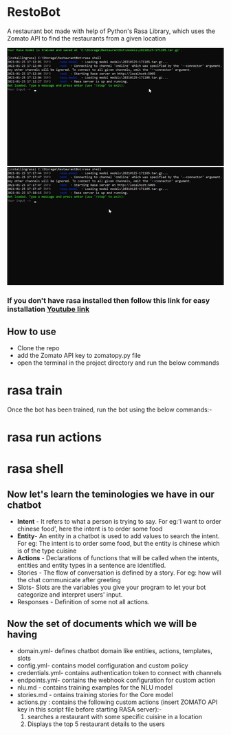 # RestoBot
A restaurant bot made with help of Python's Rasa Library, which uses the Zomato API to find the restaurants from a given location

![SS1](https://github.com/omkumar40/root/blob/master/Anaconda%20Prompt%20(anaconda3)%20-%20rasa%20%20shell%202021-01-25%2017-12-30.gif)
![SS2](https://github.com/omkumar40/root/blob/master/Anaconda%20Prompt%20(anaconda3)%20-%20rasa%20%20shell%202021-01-25%2017-18-21.gif)

### If you don't have rasa installed then follow this link for easy installation [Youtube link](https://www.youtube.com/playlist?list=PL75e0qA87dlEWUA5ToqLLR026wIkk2evk)

## How to use
* Clone the repo
* add the Zomato API key to zomatopy.py file
* open the terminal in the project directory and run the below commands
# rasa train
Once the bot has been trained, run the bot using the below commands:- 
# rasa run actions
# rasa shell
## Now let's learn the teminologies we have in our chatbot
* <b>Intent</b> - It refers to what a person is trying to say. For eg:'I want to order chinese food', here the intent is to order some food
* <b>Entity</b>-  An entity in a chatbot is used to add values to search the intent. For eg: The intent is to order some food, but the entity is chinese which is of the type cuisine
* <b>Actions</b> - Declarations of functions that will be called when the intents, entities and entity types in a sentence are identified.
* Stories - The flow of conversation is defined by a story. For eg: how will the chat communicate after greeting
* Slots- Slots are the variables you give your program to let your bot categorize and interpret users' input.
* Responses - Definition of some not all actions.

## Now the set of documents which we will be having
* domain.yml- defines chatbot domain like entities, actions, templates, slots
* config.yml- contains model configuration and custom policy
* credentials.yml- contains authentication token to connect with channels
* endpoints.yml- contains the webhook configuration for custom action
* nlu.md - contains training examples for the NLU model
* stories.md - ontains training stories for the Core model
* actions.py : contains the following custom actions (insert ZOMATO API key in this script file before starting RASA server):-
  1. searches a restaurant with some specific cuisine in a location
  2. Displays the top 5  restaurant details to the users
